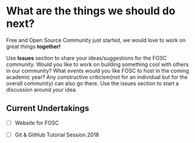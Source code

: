 # What are the things we should do next?
Free and Open Source Community just started, we would love to work on great things __together!__ 
  
Use __Issues__ section to share your ideas/suggestions for the FOSC community. Would you like to work on building something cool with others in our community? What events would you like FOSC to host in the coming academic year? Any constructive criticism(not for an individual but for the overall community) can also go there. Use the issues section to start a discussion around your idea.

## Current Undertakings
- [ ] Website for FOSC
- [ ] Git & GitHub Tutorial Session 2018


